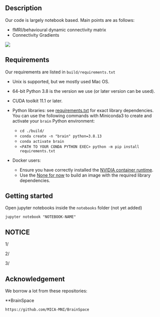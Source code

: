 ## Description
Our code is largely notebook based. 
Main points are as follows:
- fMRI/behavioural dynamic connectivity matrix
- Connectivity Gradients

![](https://github.com/miki998/connectivity_gradient_analysis/tree/master/media/readme_plots)


## Requirements

Our requirements are listed in `build/requirements.txt`


* Unix is supported, but we mostly used Mac OS.
* 64-bit Python 3.8 is the version we use (or later version can be used).
* CUDA toolkit 11.1 or later.
* Python libraries: see [requirements.txt](./build/requirements.txt) for exact library dependencies. You can use the following
  commands with Miniconda3 to create and activate your `brain` Python environment:
    - `cd ./build/`
    - `conda create -n "brain" python=3.8.13`
    - `conda activate brain`
    - `<PATH TO YOUR CONDA PYTHON EXEC> python -m pip install requirements.txt`

* Docker users:
    - Ensure you have correctly installed
      the [NVIDIA container runtime](https://docs.docker.com/config/containers/resource_constraints/#gpu).
    - Use the [None for now](./Dockerfile) to build an image with the required library dependencies.

## Getting started

Open jupyter notebooks inside the `notebooks` folder (not yet added)

```
jupyter notebook "NOTEBOOK-NAME"
```

## NOTICE
1/

2/

3/

## Acknowledgement

We borrow a lot from these repositories:

**BrainSpace

```
https://github.com/MICA-MNI/BrainSpace
```


